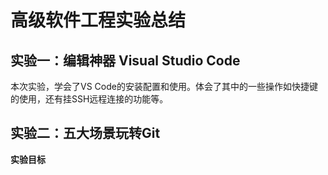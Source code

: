# 高级软件工程实验总结

## 实验一：编辑神器 Visual Studio Code 
本次实验，学会了VS Code的安装配置和使用。体会了其中的一些操作如快捷键的使用，还有挂SSH远程连接的功能等。

## 实验二：五大场景玩转Git 
**实验目标**
